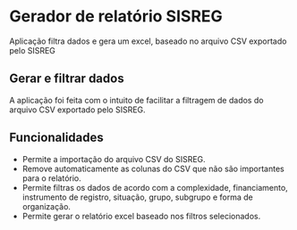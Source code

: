 # Gerador de relatório SISREG

Aplicação filtra dados e gera um excel, baseado no arquivo CSV exportado pelo SISREG

## Gerar e filtrar dados

A aplicação foi feita com o intuito de facilitar a filtragem de dados do arquivo CSV exportado pelo SISREG.

## Funcionalidades 

- Permite a importação do arquivo CSV do SISREG.
- Remove automaticamente as colunas do CSV que não são importantes para o relatório.
- Permite filtras os dados de acordo com a complexidade, financiamento, instrumento de registro, situação, grupo, subgrupo e forma de organização.
- Permite gerar o relatório excel baseado nos filtros selecionados.